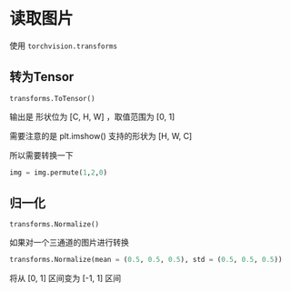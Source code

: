 # 读取图片





使用 `torchvision.transforms`



## 转为Tensor

`transforms.ToTensor() `

输出是 形状位为 [C, H, W] ，取值范围为 [0, 1] 

需要注意的是 plt.imshow() 支持的形状为 [H, W, C]

所以需要转换一下

```python
img = img.permute(1,2,0)
```





## 归一化

`transforms.Normalize()`

如果对一个三通道的图片进行转换

```python
transforms.Normalize(mean = (0.5, 0.5, 0.5), std = (0.5, 0.5, 0.5))
```

将从 [0, 1] 区间变为 [-1, 1] 区间